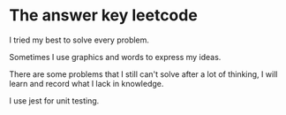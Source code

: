 # The answer key leetcode

I tried my best to solve every problem.

Sometimes I use graphics and words to express my ideas.

There are some problems that I still can't solve after a lot of thinking, I will learn and record what I lack in knowledge.

I use jest for unit testing.